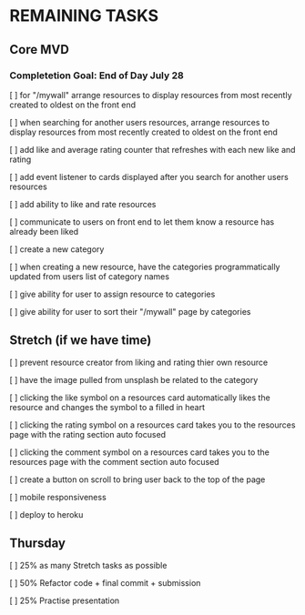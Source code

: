 # REMAINING TASKS

## Core MVD

### Completetion Goal: End of Day July 28

[ ] for "/mywall" arrange resources to display resources from most recently created to oldest on the front end

[ ] when searching for another users resources, arrange resources to display resources from most recently created to oldest on the front end

[ ] add like and average rating counter that refreshes with each new like and rating

[ ] add event listener to cards displayed after you search for another users resources

[ ] add ability to like and rate resources

[ ] communicate to users on front end to let them know a resource has already been liked

[ ] create a new category

[ ] when creating a new resource, have the categories programmatically updated from users list of category names

[ ] give ability for user to assign resource to categories

[ ] give ability for user to sort their "/mywall" page by categories

## Stretch (if we have time)

[ ] prevent resource creator from liking and rating thier own resource

[ ] have the image pulled from unsplash be related to the category

[ ] clicking the like symbol on a resources card automatically likes the resource and changes the symbol to a filled in heart

[ ] clicking the rating symbol on a resources card takes you to the resources page with the rating section auto focused

[ ] clicking the comment symbol on a resources card takes you to the resources page with the comment section auto focused

[ ] create a button on scroll to bring user back to the top of the page

[ ] mobile responsiveness

[ ] deploy to heroku

## Thursday

[ ] 25% as many Stretch tasks as possible

[ ] 50% Refactor code + final commit + submission

[ ] 25% Practise presentation

